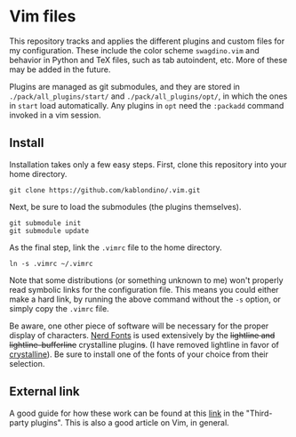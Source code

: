 # Vim files
This repository tracks and applies the different plugins and custom files for my configuration.
These include the color scheme `swagdino.vim` and behavior in Python and TeX files, such as tab autoindent, etc.
More of these may be added in the future.

Plugins are managed as git submodules, and they are stored in `./pack/all_plugins/start/` and `./pack/all_plugins/opt/`, in which the ones in `start` load automatically.
Any plugins in `opt` need the `:packadd` command invoked in a vim session.


## Install
Installation takes only a few easy steps.
First, clone this repository into your home directory.
```
git clone https://github.com/kablondino/.vim.git
```
Next, be sure to load the submodules (the plugins themselves).
```
git submodule init
git submodule update
```
As the final step, link the `.vimrc` file to the home directory.
```
ln -s .vimrc ~/.vimrc
```
Note that some distributions (or something unknown to me) won't properly read symbolic links for the configuration file.
This means you could either make a hard link, by running the above command without the `-s` option, or simply copy the `.vimrc` file.

Be aware, one other piece of software will be necessary for the proper display of characters.
[Nerd Fonts](https://github.com/ryanoasis/nerd-fonts) is used extensively by the ~~lightline and lightline-bufferline~~ crystalline plugin~~s~~.
(I have removed lightline in favor of [crystalline](https://github.com/rbong/vim-crystalline)).
Be sure to install one of the fonts of your choice from their selection.


## External link
A good guide for how these work can be found at this [link](https://begriffs.com/posts/2019-07-19-history-use-vim.html?hn=3) in the "Third-party plugins".
This is also a good article on Vim, in general.

